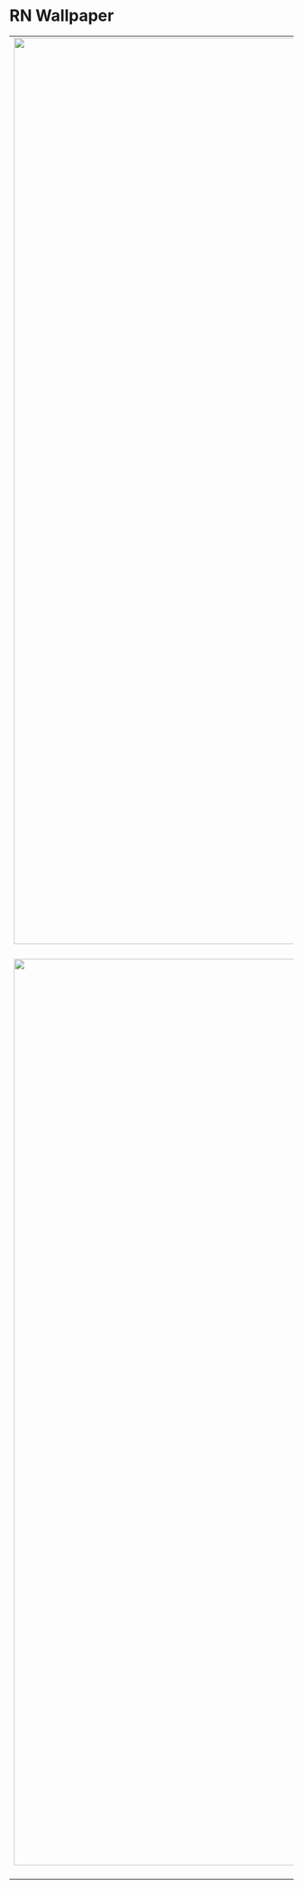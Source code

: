 # RN Wallpaper

|                                                                                                      |                                                                                                     |                                                                                                     |
| :--------------------------------------------------------------------------------------------------: | :-------------------------------------------------------------------------------------------------: | :-------------------------------------------------------------------------------------------------: |
| <img width="1604"  src="https://github.com/girish54321/RN-Wallpaper-/blob/main/App%20Image/1.png"> 1 | <img width="1604" src="https://github.com/girish54321/RN-Wallpaper-/blob/main/App%20Image/2.png"> 2 | <img width="1604" src="https://github.com/girish54321/RN-Wallpaper-/blob/main/App%20Image/3.png"> 3 |
| <img width="1604" src="https://github.com/girish54321/RN-Wallpaper-/blob/main/App%20Image/4.png"> 4  | <img width="1604" src="https://github.com/girish54321/RN-Wallpaper-/blob/main/App%20Image/5.png"> 5 | <img width="1604" src="https://github.com/girish54321/RN-Wallpaper-/blob/main/App%20Image/7.png"> 6 |
